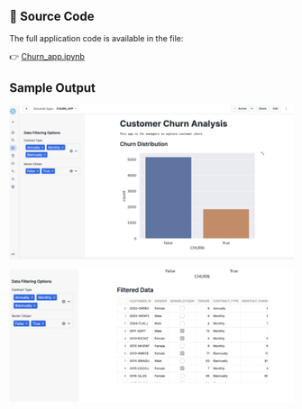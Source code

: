 ## 🧠 Source Code

The full application code is available in the file:

👉 [Churn_app.ipynb](Churn_app.ipynb)

## Sample Output

![Output](./Churn_output1.png)

![Output](./Churn_output2.png)


